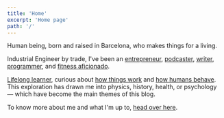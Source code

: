 ```yaml
---
title: 'Home'
excerpt: 'Home page'
path: '/'
---
```


Human being, born and raised in Barcelona, who makes things for a living.

Industrial Engineer by trade, I've been an [entrepreneur](https://linkedin.com/in/MarcCollado), [podcaster](/podcast), [writer](/blog), [programmer](https://github.com/MarcCollado), and [fitness aficionado](https://www.strava.com/athletes/1113999).

[Lifelong learner](/blog/2019/til), curious about [how things work](/blog/2021/learning-framework#how-things-and-the-world-work) and [how humans behave](/blog/2021/learning-framework#how-humans-and-societies-behave). This exploration has drawn me into physics, history, health, or psychology — which have become the main themes of this blog.

To know more about me and what I'm up to, [head over here](/about).
